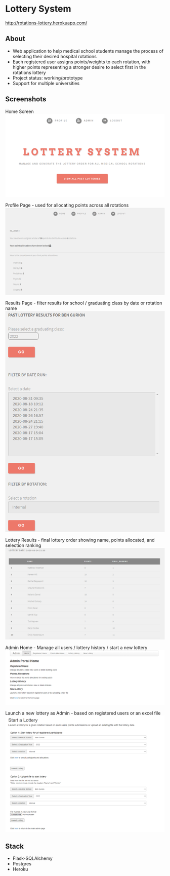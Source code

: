 # Lottery System
http://rotations-lottery.herokuapp.com/

## About 
* Web application to help medical school students manage the process of selecting their desired hospital rotations
* Each registered user assigns points/weights to each rotation, with higher points representing a stronger desire to select first in the rotations lottery
* Project status: working/prototype
* Support for multiple universities 

## Screenshots
Home Screen
![Home Screen](./static/screenshots/main1.PNG?raw=true "Home Screen")

Profile Page - used for allocating points across all rotations
![Profile Screen](./static/screenshots/profile.PNG?raw=true "Profile Screen")

Results Page - filter results for school / graduating class by date or rotation name
![Dates/Rotations Screen](./static/screenshots/results1.PNG?raw=true "Dates/Rotations Screen")

Lottery Results - final lottery order showing name, points allocated, and selection ranking
![Lottery Results Screen](./static/screenshots/results2.PNG?raw=true "Lottery Results Screen")

Admin Home - Manage all users / lottery history / start a new lottery
![Admin Home Screen](./static/screenshots/admin_home.PNG?raw=true "Admin Home Screen")

Launch a new lottery as Admin - based on registered users or an excel file 
![Admin Lottery Screen](./static/screenshots/admin_lottery.PNG?raw=true "Admin Lottery Screen")

## Stack
* Flask-SQLAlchemy
* Postgres
* Heroku
